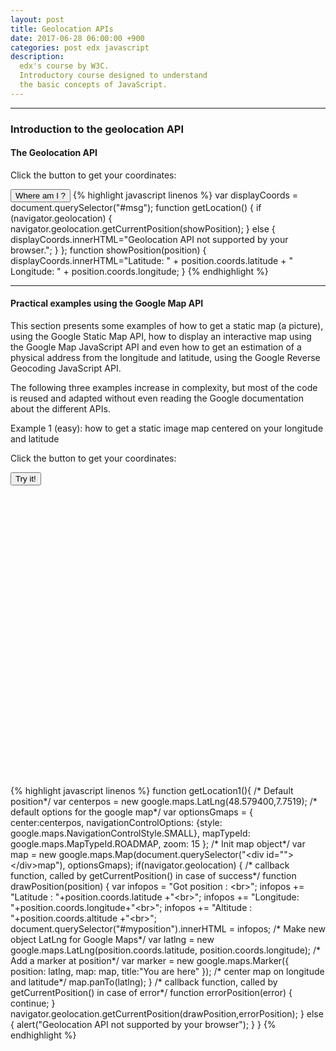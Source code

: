 ```yaml
---
layout: post
title: Geolocation APIs
date: 2017-06-28 06:00:00 +900
categories: post edx javascript
description:
  edx's course by W3C.
  Introductory course designed to understand 
  the basic concepts of JavaScript.  
---
```


-------

### Introduction to the geolocation API
#### The Geolocation API
<p id="msg">Click the button to get your coordinates:</p>
<button id="whereAmI" class="btn" onclick="getLocation()">Where am I ?</button>
{% highlight javascript linenos %}
var displayCoords = document.querySelector("#msg");
function getLocation() {
  if (navigator.geolocation) {
          navigator.geolocation.getCurrentPosition(showPosition);
  } else {
          displayCoords.innerHTML="Geolocation API not supported by your browser.";
  }
};
function showPosition(position) {
   displayCoords.innerHTML="Latitude: " + position.coords.latitude +
        "<br />Longitude: " + position.coords.longitude;
}
{% endhighlight %}

-----------

#### Practical examples using the Google Map API
This section presents some examples of how to get a static map (a picture), using the Google Static Map API, how to display an interactive map using the Google Map JavaScript API and even how to get an estimation of a physical address from the longitude and latitude, using the Google Reverse Geocoding JavaScript API.

The following three examples increase in complexity, but most of the code is reused and adapted without even reading the Google documentation about the different APIs.

Example 1 (easy):  how to get a static image map centered on your longitude and latitude
<p id="msg">Click the button to get your coordinates:</p>
<button class="btn" onclick="getLocation1()">Try it!</button>

<!-- for position display -->
<div id="myposition"></div>
<!-- for gmap display -->
<div id="map" style="width:640px;height:480px"></div>
<!-- get gmap API -->
<script async defer src="https://maps.googleapis.com/maps/api/js?key=AIzaSyAQUYdaSoNGMyevLHGAf7Zqq0qe7L9zcjc&callback=initMap"
  type="text/javascript">
</script>
{% highlight javascript linenos %}
function getLocation1(){
    /* Default position*/
    var centerpos = new google.maps.LatLng(48.579400,7.7519);
    /* default options for the google map*/
    var optionsGmaps = {
        center:centerpos,
        navigationControlOptions: {style: google.maps.NavigationControlStyle.SMALL},
        mapTypeId: google.maps.MapTypeId.ROADMAP,
        zoom: 15
    };
    /* Init map object*/
    var map = new google.maps.Map(document.querySelector("&lt;div id="">&lt;/div>map"), optionsGmaps);
    if(navigator.geolocation) {
        /* callback function, called by getCurrentPosition() in case of success*/
        function drawPosition(position) {
            var infopos = "Got position : &lt;br>";
            infopos += "Latitude : "+position.coords.latitude +"&lt;br>";
            infopos += "Longitude: "+position.coords.longitude+"&lt;br>";
            infopos += "Altitude : "+position.coords.altitude +"&lt;br>";
            document.querySelector("#myposition").innerHTML = infopos;
            /* Make new object LatLng for Google Maps*/
            var latlng = new google.maps.LatLng(position.coords.latitude,
                                            position.coords.longitude);
            /* Add a marker at position*/
            var marker = new google.maps.Marker({
                position: latlng,
                map: map,
                title:"You are here"
            });
            /* center map on longitude and latitude*/
            map.panTo(latlng);
        }
        /* callback function, called by getCurrentPosition() in case of error*/
        function errorPosition(error) {
              continue;
        }
        navigator.geolocation.getCurrentPosition(drawPosition,errorPosition);
    } else {
        alert("Geolocation API not supported by your browser");
    }   
}
{% endhighlight %}

<script>
var displayCoords = document.querySelector("#msg");
function getLocation() {
  if (navigator.geolocation) {
          navigator.geolocation.getCurrentPosition(showPosition);
  } else {
          displayCoords.innerHTML="Geolocation API not supported by your browser.";
  }
};
function showPosition(position) {
   displayCoords.innerHTML="Latitude: " + position.coords.latitude +
        "<br />Longitude: " + position.coords.longitude;
}

function getLocation1(){
    /* Default position*/
    var centerpos = new google.maps.LatLng(48.579400,7.7519);
    /* default options for the google map*/
    var optionsGmaps = {
        center:centerpos,
        navigationControlOptions: {style: google.maps.NavigationControlStyle.SMALL},
        mapTypeId: google.maps.MapTypeId.ROADMAP,
        zoom: 15
    };
    /* Init map object*/
    var map = new google.maps.Map(document.querySelector("#map"), optionsGmaps);
    if(navigator.geolocation) {
        /* callback function, called by getCurrentPosition() in case of success*/
        function drawPosition(position) {
            var infopos = "Got position : <br>";
            infopos += "Latitude : "+position.coords.latitude +"<br>";
            infopos += "Longitude: "+position.coords.longitude+"<br>";
            infopos += "Altitude : "+position.coords.altitude +"<br>";
            document.querySelector("#myposition").innerHTML = infopos;
            /* Make new object LatLng for Google Maps*/
            var latlng = new google.maps.LatLng(position.coords.latitude,
                                            position.coords.longitude);
            /* Add a marker at position*/
            var marker = new google.maps.Marker({
                position: latlng,
                map: map,
                title:"You are here"
            });
            /* center map on longitude and latitude*/
            map.panTo(latlng);
        }
        /* callback function, called by getCurrentPosition() in case of error*/
        function errorPosition(error) {
              continue;
        }
        navigator.geolocation.getCurrentPosition(drawPosition,errorPosition);
    } else {
        alert("Geolocation API not supported by your browser");
    }   
}
</script>